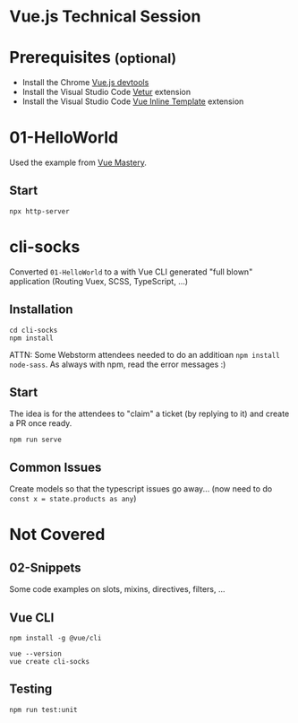 Vue.js Technical Session
========================

# Prerequisites <small>(optional)</small>


- Install the Chrome [Vue.js devtools](https://chrome.google.com/webstore/detail/vuejs-devtools/nhdogjmejiglipccpnnnanhbledajbpd?hl=en)
- Install the Visual Studio Code [Vetur](https://marketplace.visualstudio.com/items?itemName=octref.vetur) extension
- Install the Visual Studio Code [Vue Inline Template](https://marketplace.visualstudio.com/items?itemName=faisalhakim47.vue-inline-template) extension


# 01-HelloWorld

Used the example from [Vue Mastery](https://www.vuemastery.com).

## Start
```
npx http-server
```


# cli-socks

Converted `01-HelloWorld` to a with Vue CLI generated "full blown" application
(Routing Vuex, SCSS, TypeScript, ...)

## Installation
```
cd cli-socks
npm install
```

ATTN: Some Webstorm attendees needed to do an additioan `npm install node-sass`.
As always with npm, read the error messages :)


## Start

The idea is for the attendees to "claim" a ticket (by replying to it) and
create a PR once ready. 

```
npm run serve
```

## Common Issues

Create models so that the typescript issues go away...
(now need to do `const x = state.products as any`)


# Not Covered

## 02-Snippets

Some code examples on slots, mixins, directives, filters, ...


## Vue CLI

```
npm install -g @vue/cli

vue --version
vue create cli-socks
```

## Testing

```
npm run test:unit
```
